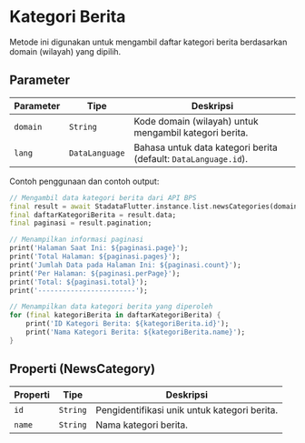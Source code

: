 # Kategori Berita

Metode ini digunakan untuk mengambil daftar kategori berita berdasarkan domain (wilayah) yang dipilih.

## Parameter

| Parameter | Tipe           | Deskripsi                                                       |
| --------- | -------------- | --------------------------------------------------------------- |
| `domain`  | `String`       | Kode domain (wilayah) untuk mengambil kategori berita.          |
| `lang`    | `DataLanguage` | Bahasa untuk data kategori berita (default: `DataLanguage.id`). |

Contoh penggunaan dan contoh output:

```dart
// Mengambil data kategori berita dari API BPS
final result = await StadataFlutter.instance.list.newsCategories(domain: '7200');
final daftarKategoriBerita = result.data;
final paginasi = result.pagination;

// Menampilkan informasi paginasi
print('Halaman Saat Ini: ${paginasi.page}');
print('Total Halaman: ${paginasi.pages}');
print('Jumlah Data pada Halaman Ini: ${paginasi.count}');
print('Per Halaman: ${paginasi.perPage}');
print('Total: ${paginasi.total}');
print('------------------------');

// Menampilkan data kategori berita yang diperoleh
for (final kategoriBerita in daftarKategoriBerita) {
    print('ID Kategori Berita: ${kategoriBerita.id}');
    print('Nama Kategori Berita: ${kategoriBerita.name}');
}

```

## Properti (NewsCategory)

| Properti | Tipe     | Deskripsi                                    |
| -------- | -------- | -------------------------------------------- |
| `id`     | `String` | Pengidentifikasi unik untuk kategori berita. |
| `name`   | `String` | Nama kategori berita.                        |
